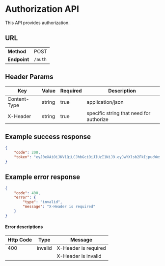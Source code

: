 # Authorization API #

This API provides authorization.

## URL ##

|              |         |
| ------------ | ------- |
| **Method**   | POST    |
| **Endpoint** | `/auth` |

## Header Params ##

| Key           | Value  | Required | Description                             |
| ------------- | ------ | -------- | --------------------------------------- |
| Content-Type  | string | true     | application/json                        |
| X-Header      | string | true     | specific string that need for authorize |

## Example success response ##

```json
{
    "code": 200,
    "token": "eyJ0eXAiOiJKV1QiLCJhbGciOiJIUzI1NiJ9.eyJwYXlsb2FkIjpudWxsLCJpYXQiOjE1NjYyMzAxMjMsIm5iZiI6MTU2NjIzMDEyMywiZXhwIjoxNTY2MjMwMTMzfQ.4oVAFpcZHYOKBsVUIkfkooKtZaQIk9p0APSF1IPULLg"
}
```

## Example error response  ##

```json
{
    "code": 400,
    "error": {
        "type": "invalid",
        "message": "X-Header is required"
    }
}
```

#### Error descriptions

| Http Code | Type    | Message              |
| --------- | ------- | -------------------- |
| 400       | invalid | X-Header is required |
|           |         | X-Header is invalid  |
